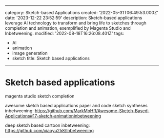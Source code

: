 ------
category: Sketch-based Applications
created: '2022-05-31T06:49:53.000Z'
date: '2023-12-22 23:52:59'
description: Sketch-based applications leverage AI technology to transform and bring
  life to sketches through completion and animation, exemplified by Magenta Studio
  and Inbetweening.
modified: '2022-08-18T16:26:08.401Z'
tags:
- AI
- animation
- image generation
- sketch
title: Sketch based applications
------

# Sketch based applications

magenta studio sketch completion

awesome sketch based applications paper and code sketch syntheses inbetweening:
https://github.com/MarkMoHR/Awesome-Sketch-Based-Applications#17-sketch-animationinbetweening

deep sketch based cartoon inbetweening:
https://github.com/xiaoyu258/Inbetweening
